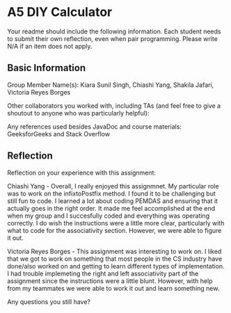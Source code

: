 # A5 DIY Calculator

Your readme should include the following information. Each student needs to submit their own reflection, even when pair programming.  Please write N/A if an item does not apply.

## Basic Information

Group Member Name(s): Kiara Sunil Singh, Chiashi Yang, Shakila Jafari, Victoria Reyes Borges

Other collaborators you worked with, including TAs (and feel free to give a shoutout to anyone who was particularly helpful):

Any references used besides JavaDoc and course materials: GeeksforGeeks and Stack Overflow

## Reflection

Reflection on your experience with this assignment:

Chiashi Yang - Overall, I really enjoyed this assignmnet. My particular role was to work on the infixtoPostfix method. I found it to be challenging but still fun to code. I learned a lot about coding PEMDAS and ensuring that it actually goes in the right order. It made me feel accomplished at the end when my group and I succesfully coded and everything was operating correctly. I do wish the instructions were a little more clear, particularly with what to code for the associativity section. However, we were able to figure it out.

Victoria Reyes Borges - This assignment was interesting to work on. I liked that we got to work on something that most people in the CS industry have done/also worked on and getting to learn different types of implementation. I had trouble implemeting the right and left associativity part of the assignment since the instructions were a little blunt. However, with help from my teammates we were able to work it out and learn something new.

Any questions you still have?
